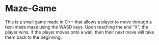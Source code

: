 # Maze-Game
This is a small game made in C++ that allows a player to move through a text-made maze using the WASD keys. Upon reaching the end "X", the player wins. If the player moves onto a wall, then their next move will take them back to the beginning.
